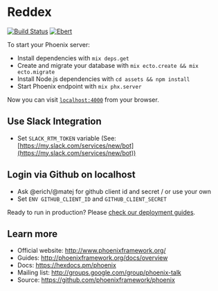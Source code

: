 # Reddex

[![Build Status](https://semaphoreci.com/api/v1/dayweek/reddex/branches/master/badge.svg)](https://semaphoreci.com/dayweek/reddex)
[![Ebert](https://ebertapp.io/github/PrimeHammer/reddex.svg)](https://ebertapp.io/github/PrimeHammer/reddex)

To start your Phoenix server:

  * Install dependencies with `mix deps.get`
  * Create and migrate your database with `mix ecto.create && mix ecto.migrate`
  * Install Node.js dependencies with `cd assets && npm install`
  * Start Phoenix endpoint with `mix phx.server`

Now you can visit [`localhost:4000`](http://localhost:4000) from your browser.

## Use Slack Integration

  * Set `SLACK_RTM_TOKEN` variable (See: [https://my.slack.com/services/new/bot](https://my.slack.com/services/new/bot))

## Login via Github on localhost

  * Ask @erich/@matej for github client id and secret / or use your own
  * Set `ENV GITHUB_CLIENT_ID` and `GITHUB_CLIENT_SECRET`

Ready to run in production? Please [check our deployment guides](http://www.phoenixframework.org/docs/deployment).

## Learn more

  * Official website: http://www.phoenixframework.org/
  * Guides: http://phoenixframework.org/docs/overview
  * Docs: https://hexdocs.pm/phoenix
  * Mailing list: http://groups.google.com/group/phoenix-talk
  * Source: https://github.com/phoenixframework/phoenix
